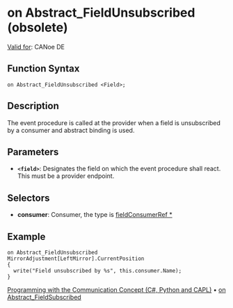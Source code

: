 # on Abstract_FieldUnsubscribed (obsolete)

[Valid for](../../../Shared/FeatureAvailability.md): CANoe DE

## Function Syntax

`on Abstract_FieldUnsubscribed <Field>;`

## Description

The event procedure is called at the provider when a field is unsubscribed by a consumer and abstract binding is used.

## Parameters

- **`<field>`**: Designates the field on which the event procedure shall react. This must be a provider endpoint.

## Selectors

- **consumer**: Consumer, the type is [fieldConsumerRef *](../Objects/CAPLfunctionFieldConsumerRef.md)

## Example

```plaintext
on Abstract_FieldUnsubscribed MirrorAdjustment[LeftMirror].CurrentPosition
{
  write("Field unsubscribed by %s", this.consumer.Name);
}
```

[Programming with the Communication Concept (C#, Python and CAPL)](../../../CANoeCANalyzer/CommunicationConcept/Programming/CCP.md) • [on Abstract_FieldSubscribed](CAPLfunctionOnAbstractFieldSubscribed.md)
